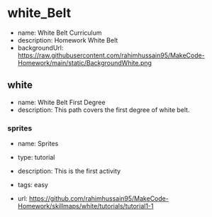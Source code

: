 # white_Belt

* name: White Belt Curriculum
* description: Homework White Belt
* backgroundUrl: https://raw.githubusercontent.com/rahimhussain95/MakeCode-Homework/main/static/BackgroundWhite.png

## white

* name: White Belt First Degree 
* description: This path covers the first degree of white belt.

### sprites

* name: Sprites
* type: tutorial
* description: This is the first activity
* tags: easy

* url: https://github.com/rahimhussain95/MakeCode-Homework/skillmaps/white/tutorials/tutorial1-1




